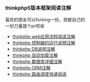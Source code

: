 ### thinkphp5版本框架阅读注解 
喜欢的朋友可以forking一份，贡献自己的  
一份力量提个pr呗:smile: 
- [thinkphp web应用流程阅读注解](document/web.md)
- [thinkphp 控制器的运行说明注解](document/controller.md)
- [thinkphp DB说明注解](document/db.md)
- [thinkphp 自动加载注解](document/loader.md)
- [thinkphp 数据库详细注解](document/database.md)
- [thinkphp ORM注解](document/orm.md)
- [thinkphp 路由调度快速阅读](document/route.md)
